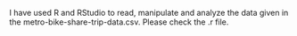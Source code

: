 I have used R and RStudio to read, manipulate and analyze the data given in the metro-bike-share-trip-data.csv.
Please check the .r file.
